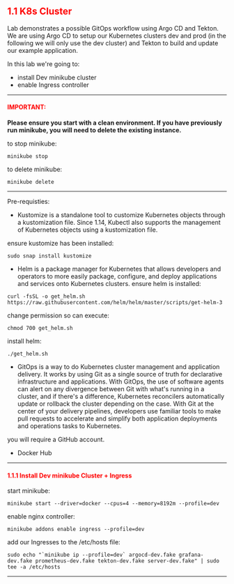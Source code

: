 ## <font color='red'> 1.1 K8s Cluster </font>
Lab demonstrates a possible GitOps workflow using Argo CD and Tekton. We are using Argo CD to setup our Kubernetes clusters dev and prod (in the following we will only use the dev cluster) and Tekton to build and update our example application.

In this lab we're going to:
* install Dev minikube cluster
* enable Ingress controller

---

#### <font color='red'>IMPORTANT:</font> 
<strong>Please ensure you start with a clean environment. 
If you have previously run minikube, you will need to delete the existing instance.</strong>

to stop  minikube:
```
minikube stop
```
to delete  minikube:
```
minikube delete
```

---

Pre-requisties:
* Kustomize is a standalone tool to customize Kubernetes objects through a kustomization file. Since 1.14, Kubectl also supports the management of Kubernetes objects using a kustomization file.

ensure kustomize has been installed:
```
sudo snap install kustomize 
```

* Helm is a package manager for Kubernetes that allows developers and operators to more easily package, configure, and deploy applications and services onto Kubernetes clusters.
ensure helm is installed:
```
curl -fsSL -o get_helm.sh https://raw.githubusercontent.com/helm/helm/master/scripts/get-helm-3
```
change permission so can execute:
```
chmod 700 get_helm.sh
```
install helm:
```
./get_helm.sh
```

* GitOps is a way to do Kubernetes cluster management and application delivery.  It works by using Git as a single source of truth for declarative infrastructure and applications. With GitOps, the use of software agents can alert on any divergence between Git with what's running in a cluster, and if there's a difference, Kubernetes reconcilers automatically update or rollback the cluster depending on the case. With Git at the center of your delivery pipelines, developers use familiar tools to make pull requests to accelerate and simplify both application deployments and operations tasks to Kubernetes.

you will require a GitHub account.

* Docker Hub


---

#### <font color='red'>1.1.1  Install Dev minikube Cluster + Ingress </font>

start minikube:
```
minikube start --driver=docker --cpus=4 --memory=8192m --profile=dev
```
enable nginx controller:
```
minikube addons enable ingress --profile=dev
```
add our Ingresses to the /etc/hosts file:
```
sudo echo "`minikube ip --profile=dev` argocd-dev.fake grafana-dev.fake prometheus-dev.fake tekton-dev.fake server-dev.fake" | sudo tee -a /etc/hosts
```

---